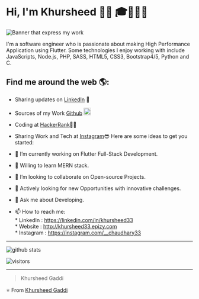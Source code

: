 # Hi, I'm Khursheed 👋🏾 🎓👨🏻‍💻

<img src="https://images.unsplash.com/photo-1504805572947-34fad45aed93?ixid=MnwxMjA3fDB8MHxwaG90by1wYWdlfHx8fGVufDB8fHx8&ixlib=rb-1.2.1&auto=format&fit=crop&w=1050&q=80" alt="Banner that express my work">

I'm a software engineer who is passionate about making High Performance Application using Flutter. Some technologies I enjoy working with include JavaScripts, Node.js, PHP,  SASS, HTML5, CSS3, Bootstrap4/5, Python and C.


## Find me around the web 🌎:
- Sharing updates on <a href="https://www.linkedin.com/in/khursheed33/">LinkedIn</a> 💼
- Sources of my Work <a href="https://github.com/khursheed33/khursheed33">Github</a>  <img src="https://cdn.pixabay.com/photo/2017/08/05/11/24/logo-2582757_960_720.png"  height="20" width="20" alt="Github Icon">
- Coding at <a href="https://www.hackerrank.com/khursheed33">HackerRank</a>👨‍💻
- Sharing Work and Tech at <a href="https://www.instagram.com/flutterians/">Instagram</a>😎
Here are some ideas to get you started:

- 🔭 I’m currently working on Flutter Full-Stack Development.
- 🌱 Willing to learn MERN stack.
- 👯 I’m looking to collaborate on Open-source Projects.
- 🤔 Actively looking for new Opportunities with innovative challenges.
- 💬 Ask me about Developing.
- 📫 How to reach me: <br/>* LinkedIn : https://linkedin.com/in/khursheed33 <br/>* Website : http://khursheed33.epizy.com<br/>* Instagram : https://instagram.com/__chaudhary33

______________________________________________________________________________________
![github stats](https://github-readme-stats.vercel.app/api?username=khursheed33&show_icons=true)

![visitors](https://visitor-badge.glitch.me/badge?page_id=khursheed33.khursheed33) 

---------------------------------------------------------------------------------------------------------------------------------------------------------------------------------
> Khursheed Gaddi

⭐️ From [Khursheed Gaddi](http://www.github.com/khursheed33)

